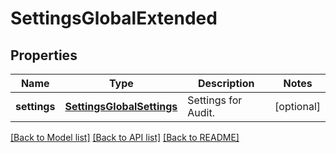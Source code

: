 # SettingsGlobalExtended

## Properties
Name | Type | Description | Notes
------------ | ------------- | ------------- | -------------
**settings** | [**SettingsGlobalSettings**](SettingsGlobalSettings.md) | Settings for Audit. | [optional] 

[[Back to Model list]](../README.md#documentation-for-models) [[Back to API list]](../README.md#documentation-for-api-endpoints) [[Back to README]](../README.md)



